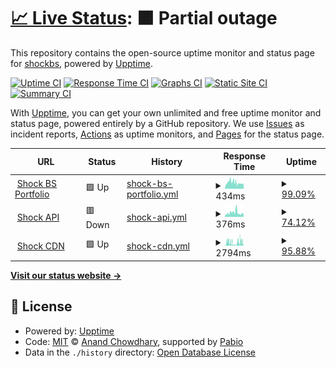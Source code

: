 # [📈 Live Status](https://shockbs.github.io/status): <!--live status--> **🟧 Partial outage**

This repository contains the open-source uptime monitor and status page for [shockbs](https://shockbs.github.io/status), powered by [Upptime](https://github.com/upptime/upptime).

[![Uptime CI](https://github.com/shockbs/status/workflows/Uptime%20CI/badge.svg)](https://github.com/shockbs/status/actions?query=workflow%3A%22Uptime+CI%22)
[![Response Time CI](https://github.com/shockbs/status/workflows/Response%20Time%20CI/badge.svg)](https://github.com/shockbs/status/actions?query=workflow%3A%22Response+Time+CI%22)
[![Graphs CI](https://github.com/shockbs/status/workflows/Graphs%20CI/badge.svg)](https://github.com/shockbs/status/actions?query=workflow%3A%22Graphs+CI%22)
[![Static Site CI](https://github.com/shockbs/status/workflows/Static%20Site%20CI/badge.svg)](https://github.com/shockbs/status/actions?query=workflow%3A%22Static+Site+CI%22)
[![Summary CI](https://github.com/shockbs/status/workflows/Summary%20CI/badge.svg)](https://github.com/shockbs/status/actions?query=workflow%3A%22Summary+CI%22)

With [Upptime](https://upptime.js.org), you can get your own unlimited and free uptime monitor and status page, powered entirely by a GitHub repository. We use [Issues](https://github.com/shockbs/status/issues) as incident reports, [Actions](https://github.com/shockbs/status/actions) as uptime monitors, and [Pages](https://shockbs.github.io/status) for the status page.

<!--start: status pages-->
<!-- This summary is generated by Upptime (https://github.com/upptime/upptime) -->
<!-- Do not edit this manually, your changes will be overwritten -->
<!-- prettier-ignore -->
| URL | Status | History | Response Time | Uptime |
| --- | ------ | ------- | ------------- | ------ |
| <img alt="" src="https://icons.duckduckgo.com/ip3/shockbs.is-a.dev.ico" height="13"> [Shock BS Portfolio](https://shockbs.is-a.dev) | 🟩 Up | [shock-bs-portfolio.yml](https://github.com/shockbs/status/commits/HEAD/history/shock-bs-portfolio.yml) | <details><summary><img alt="Response time graph" src="./graphs/shock-bs-portfolio/response-time-week.png" height="20"> 434ms</summary><br><a href="https://status.shockbs.is-a.dev/history/shock-bs-portfolio"><img alt="Response time 487" src="https://img.shields.io/endpoint?url=https%3A%2F%2Fraw.githubusercontent.com%2Fshockbs%2Fstatus%2FHEAD%2Fapi%2Fshock-bs-portfolio%2Fresponse-time.json"></a><br><a href="https://status.shockbs.is-a.dev/history/shock-bs-portfolio"><img alt="24-hour response time 380" src="https://img.shields.io/endpoint?url=https%3A%2F%2Fraw.githubusercontent.com%2Fshockbs%2Fstatus%2FHEAD%2Fapi%2Fshock-bs-portfolio%2Fresponse-time-day.json"></a><br><a href="https://status.shockbs.is-a.dev/history/shock-bs-portfolio"><img alt="7-day response time 434" src="https://img.shields.io/endpoint?url=https%3A%2F%2Fraw.githubusercontent.com%2Fshockbs%2Fstatus%2FHEAD%2Fapi%2Fshock-bs-portfolio%2Fresponse-time-week.json"></a><br><a href="https://status.shockbs.is-a.dev/history/shock-bs-portfolio"><img alt="30-day response time 487" src="https://img.shields.io/endpoint?url=https%3A%2F%2Fraw.githubusercontent.com%2Fshockbs%2Fstatus%2FHEAD%2Fapi%2Fshock-bs-portfolio%2Fresponse-time-month.json"></a><br><a href="https://status.shockbs.is-a.dev/history/shock-bs-portfolio"><img alt="1-year response time 487" src="https://img.shields.io/endpoint?url=https%3A%2F%2Fraw.githubusercontent.com%2Fshockbs%2Fstatus%2FHEAD%2Fapi%2Fshock-bs-portfolio%2Fresponse-time-year.json"></a></details> | <details><summary><a href="https://status.shockbs.is-a.dev/history/shock-bs-portfolio">99.09%</a></summary><a href="https://status.shockbs.is-a.dev/history/shock-bs-portfolio"><img alt="All-time uptime 96.53%" src="https://img.shields.io/endpoint?url=https%3A%2F%2Fraw.githubusercontent.com%2Fshockbs%2Fstatus%2FHEAD%2Fapi%2Fshock-bs-portfolio%2Fuptime.json"></a><br><a href="https://status.shockbs.is-a.dev/history/shock-bs-portfolio"><img alt="24-hour uptime 100.00%" src="https://img.shields.io/endpoint?url=https%3A%2F%2Fraw.githubusercontent.com%2Fshockbs%2Fstatus%2FHEAD%2Fapi%2Fshock-bs-portfolio%2Fuptime-day.json"></a><br><a href="https://status.shockbs.is-a.dev/history/shock-bs-portfolio"><img alt="7-day uptime 99.09%" src="https://img.shields.io/endpoint?url=https%3A%2F%2Fraw.githubusercontent.com%2Fshockbs%2Fstatus%2FHEAD%2Fapi%2Fshock-bs-portfolio%2Fuptime-week.json"></a><br><a href="https://status.shockbs.is-a.dev/history/shock-bs-portfolio"><img alt="30-day uptime 96.53%" src="https://img.shields.io/endpoint?url=https%3A%2F%2Fraw.githubusercontent.com%2Fshockbs%2Fstatus%2FHEAD%2Fapi%2Fshock-bs-portfolio%2Fuptime-month.json"></a><br><a href="https://status.shockbs.is-a.dev/history/shock-bs-portfolio"><img alt="1-year uptime 96.53%" src="https://img.shields.io/endpoint?url=https%3A%2F%2Fraw.githubusercontent.com%2Fshockbs%2Fstatus%2FHEAD%2Fapi%2Fshock-bs-portfolio%2Fuptime-year.json"></a></details>
| <img alt="" src="https://icons.duckduckgo.com/ip3/api.shockbs.is-a.dev.ico" height="13"> [Shock API](https://api.shockbs.is-a.dev) | 🟥 Down | [shock-api.yml](https://github.com/shockbs/status/commits/HEAD/history/shock-api.yml) | <details><summary><img alt="Response time graph" src="./graphs/shock-api/response-time-week.png" height="20"> 376ms</summary><br><a href="https://status.shockbs.is-a.dev/history/shock-api"><img alt="Response time 344" src="https://img.shields.io/endpoint?url=https%3A%2F%2Fraw.githubusercontent.com%2Fshockbs%2Fstatus%2FHEAD%2Fapi%2Fshock-api%2Fresponse-time.json"></a><br><a href="https://status.shockbs.is-a.dev/history/shock-api"><img alt="24-hour response time 204" src="https://img.shields.io/endpoint?url=https%3A%2F%2Fraw.githubusercontent.com%2Fshockbs%2Fstatus%2FHEAD%2Fapi%2Fshock-api%2Fresponse-time-day.json"></a><br><a href="https://status.shockbs.is-a.dev/history/shock-api"><img alt="7-day response time 376" src="https://img.shields.io/endpoint?url=https%3A%2F%2Fraw.githubusercontent.com%2Fshockbs%2Fstatus%2FHEAD%2Fapi%2Fshock-api%2Fresponse-time-week.json"></a><br><a href="https://status.shockbs.is-a.dev/history/shock-api"><img alt="30-day response time 344" src="https://img.shields.io/endpoint?url=https%3A%2F%2Fraw.githubusercontent.com%2Fshockbs%2Fstatus%2FHEAD%2Fapi%2Fshock-api%2Fresponse-time-month.json"></a><br><a href="https://status.shockbs.is-a.dev/history/shock-api"><img alt="1-year response time 344" src="https://img.shields.io/endpoint?url=https%3A%2F%2Fraw.githubusercontent.com%2Fshockbs%2Fstatus%2FHEAD%2Fapi%2Fshock-api%2Fresponse-time-year.json"></a></details> | <details><summary><a href="https://status.shockbs.is-a.dev/history/shock-api">74.12%</a></summary><a href="https://status.shockbs.is-a.dev/history/shock-api"><img alt="All-time uptime 87.62%" src="https://img.shields.io/endpoint?url=https%3A%2F%2Fraw.githubusercontent.com%2Fshockbs%2Fstatus%2FHEAD%2Fapi%2Fshock-api%2Fuptime.json"></a><br><a href="https://status.shockbs.is-a.dev/history/shock-api"><img alt="24-hour uptime 0.00%" src="https://img.shields.io/endpoint?url=https%3A%2F%2Fraw.githubusercontent.com%2Fshockbs%2Fstatus%2FHEAD%2Fapi%2Fshock-api%2Fuptime-day.json"></a><br><a href="https://status.shockbs.is-a.dev/history/shock-api"><img alt="7-day uptime 74.12%" src="https://img.shields.io/endpoint?url=https%3A%2F%2Fraw.githubusercontent.com%2Fshockbs%2Fstatus%2FHEAD%2Fapi%2Fshock-api%2Fuptime-week.json"></a><br><a href="https://status.shockbs.is-a.dev/history/shock-api"><img alt="30-day uptime 87.62%" src="https://img.shields.io/endpoint?url=https%3A%2F%2Fraw.githubusercontent.com%2Fshockbs%2Fstatus%2FHEAD%2Fapi%2Fshock-api%2Fuptime-month.json"></a><br><a href="https://status.shockbs.is-a.dev/history/shock-api"><img alt="1-year uptime 87.62%" src="https://img.shields.io/endpoint?url=https%3A%2F%2Fraw.githubusercontent.com%2Fshockbs%2Fstatus%2FHEAD%2Fapi%2Fshock-api%2Fuptime-year.json"></a></details>
| <img alt="" src="https://icons.duckduckgo.com/ip3/gg.shockbs.is-a.dev.ico" height="13"> [Shock CDN](https://gg.shockbs.is-a.dev) | 🟩 Up | [shock-cdn.yml](https://github.com/shockbs/status/commits/HEAD/history/shock-cdn.yml) | <details><summary><img alt="Response time graph" src="./graphs/shock-cdn/response-time-week.png" height="20"> 2794ms</summary><br><a href="https://status.shockbs.is-a.dev/history/shock-cdn"><img alt="Response time 2580" src="https://img.shields.io/endpoint?url=https%3A%2F%2Fraw.githubusercontent.com%2Fshockbs%2Fstatus%2FHEAD%2Fapi%2Fshock-cdn%2Fresponse-time.json"></a><br><a href="https://status.shockbs.is-a.dev/history/shock-cdn"><img alt="24-hour response time 509" src="https://img.shields.io/endpoint?url=https%3A%2F%2Fraw.githubusercontent.com%2Fshockbs%2Fstatus%2FHEAD%2Fapi%2Fshock-cdn%2Fresponse-time-day.json"></a><br><a href="https://status.shockbs.is-a.dev/history/shock-cdn"><img alt="7-day response time 2794" src="https://img.shields.io/endpoint?url=https%3A%2F%2Fraw.githubusercontent.com%2Fshockbs%2Fstatus%2FHEAD%2Fapi%2Fshock-cdn%2Fresponse-time-week.json"></a><br><a href="https://status.shockbs.is-a.dev/history/shock-cdn"><img alt="30-day response time 2580" src="https://img.shields.io/endpoint?url=https%3A%2F%2Fraw.githubusercontent.com%2Fshockbs%2Fstatus%2FHEAD%2Fapi%2Fshock-cdn%2Fresponse-time-month.json"></a><br><a href="https://status.shockbs.is-a.dev/history/shock-cdn"><img alt="1-year response time 2580" src="https://img.shields.io/endpoint?url=https%3A%2F%2Fraw.githubusercontent.com%2Fshockbs%2Fstatus%2FHEAD%2Fapi%2Fshock-cdn%2Fresponse-time-year.json"></a></details> | <details><summary><a href="https://status.shockbs.is-a.dev/history/shock-cdn">95.88%</a></summary><a href="https://status.shockbs.is-a.dev/history/shock-cdn"><img alt="All-time uptime 95.76%" src="https://img.shields.io/endpoint?url=https%3A%2F%2Fraw.githubusercontent.com%2Fshockbs%2Fstatus%2FHEAD%2Fapi%2Fshock-cdn%2Fuptime.json"></a><br><a href="https://status.shockbs.is-a.dev/history/shock-cdn"><img alt="24-hour uptime 96.44%" src="https://img.shields.io/endpoint?url=https%3A%2F%2Fraw.githubusercontent.com%2Fshockbs%2Fstatus%2FHEAD%2Fapi%2Fshock-cdn%2Fuptime-day.json"></a><br><a href="https://status.shockbs.is-a.dev/history/shock-cdn"><img alt="7-day uptime 95.88%" src="https://img.shields.io/endpoint?url=https%3A%2F%2Fraw.githubusercontent.com%2Fshockbs%2Fstatus%2FHEAD%2Fapi%2Fshock-cdn%2Fuptime-week.json"></a><br><a href="https://status.shockbs.is-a.dev/history/shock-cdn"><img alt="30-day uptime 95.76%" src="https://img.shields.io/endpoint?url=https%3A%2F%2Fraw.githubusercontent.com%2Fshockbs%2Fstatus%2FHEAD%2Fapi%2Fshock-cdn%2Fuptime-month.json"></a><br><a href="https://status.shockbs.is-a.dev/history/shock-cdn"><img alt="1-year uptime 95.76%" src="https://img.shields.io/endpoint?url=https%3A%2F%2Fraw.githubusercontent.com%2Fshockbs%2Fstatus%2FHEAD%2Fapi%2Fshock-cdn%2Fuptime-year.json"></a></details>

<!--end: status pages-->

[**Visit our status website →**](https://shockbs.github.io/status)

## 📄 License

- Powered by: [Upptime](https://github.com/upptime/upptime)
- Code: [MIT](./LICENSE) © [Anand Chowdhary](https://anandchowdhary.com), supported by [Pabio](https://pabio.com)
- Data in the `./history` directory: [Open Database License](https://opendatacommons.org/licenses/odbl/1-0/)
